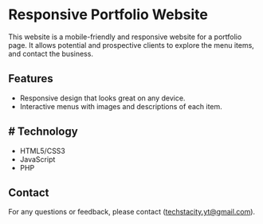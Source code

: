 # Responsive Portfolio Website

This website is a mobile-friendly and responsive website for a portfolio page. It allows potential and prospective clients to explore the menu items, and contact the business. 

## Features

- Responsive design that looks great on any device.
- Interactive menus with images and descriptions of each item.

## # Technology

- HTML5/CSS3
- JavaScript
- PHP

## Contact

For any questions or feedback, please contact (techstacity.yt@gmail.com).
